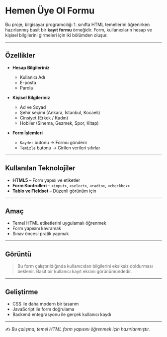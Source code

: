 # Hemen Üye Ol Formu

Bu proje, bilgisayar programcılığı 1. sınıfta HTML temellerini öğrenirken hazırlanmış basit bir **kayıt formu** örneğidir.
Form, kullanıcıların hesap ve kişisel bilgilerini girmeleri için iki bölümden oluşur.

---

## Özellikler

- **Hesap Bilgileriniz**
  - Kullanıcı Adı
  - E-posta
  - Parola

- **Kişisel Bilgileriniz**
  - Ad ve Soyad
  - Şehir seçimi (Ankara, İstanbul, Kocaeli)
  - Cinsiyet (Erkek / Kadın)
  - Hobiler (Sinema, Gezmek, Spor, Kitap)

- **Form İşlemleri**
  - `Kaydet` butonu → Formu gönderir
  - `Temizle` butonu → Girilen verileri sıfırlar

---

## Kullanılan Teknolojiler

- **HTML5** – Form yapısı ve etiketler
- **Form Kontrolleri** – `<input>`, `<select>`, `<radio>`, `<checkbox>`
- **Tablo ve Fieldset** – Düzenli görünüm için

---

## Amaç

- Temel HTML etiketlerini uygulamalı öğrenmek
- Form yapısını kavramak
- Sınav öncesi pratik yapmak

---

## Görüntü

> Bu form çalıştırıldığında kullanıcıdan bilgilerini eksiksiz doldurması beklenir.
Basit bir kullanıcı kayıt ekranı görünümündedir.

---

## Geliştirme

- CSS ile daha modern bir tasarım
- JavaScript ile form doğrulama
- Backend entegrasyonu ile gerçek kullanıcı kaydı

---

✍️ *Bu çalışma, temel HTML form yapısını öğrenmek için hazırlanmıştır.*